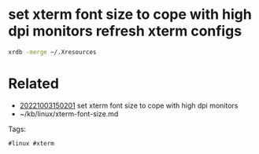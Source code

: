 # set xterm font size to cope with high dpi monitors refresh xterm configs
```bash
xrdb -merge ~/.Xresources
```

# Related

- [20221003150201](/zet/20221003150201/README.md) set xterm font size to cope with high dpi monitors
- ~/kb/linux/xterm-font-size.md

Tags:

    #linux #xterm 
